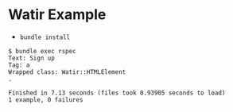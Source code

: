 # Watir Example

- `bundle install`

```
$ bundle exec rspec
Text: Sign up
Tag: a
Wrapped class: Watir::HTMLElement
.

Finished in 7.13 seconds (files took 0.93905 seconds to load)
1 example, 0 failures
```
